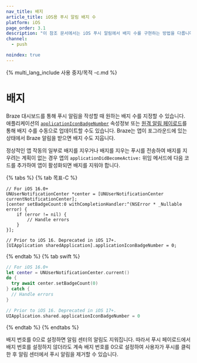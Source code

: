 ```yaml
---
nav_title: 배지
article_title: iOS용 푸시 알림 배지 수
platform: iOS
page_order: 3.1
description: "이 참조 문서에서는 iOS 푸시 알림에서 배지 수를 구현하는 방법을 다룹니다."
channel:
  - push

noindex: true
---
```


{% multi_lang_include 사용 중지/목적 -c.md %}

# 배지

Braze 대시보드를 통해 푸시 알림을 작성할 때 원하는 배지 수를 지정할 수 있습니다. 애플리케이션의 [`applicationIconBadgeNumber`](https://developer.apple.com/library/ios/documentation/UIKit/Reference/UIApplication_Class/index.html#//apple_ref/occ/instp/UIApplication/applicationIconBadgeNumber) 속성정보 또는 [원격 알림 페이로드](https://developer.apple.com/library/content/documentation/NetworkingInternet/Conceptual/RemoteNotificationsPG/CreatingtheNotificationPayload.html#//apple_ref/doc/uid/TP40008194-CH10-SW1)를 통해 배지 수를 수동으로 업데이트할 수도 있습니다. Braze는 앱이 포그라운드에 있는 상태에서 Braze 알림을 받으면 배지 수도 지웁니다. 

정상적인 앱 작동의 일부로 배지를 지우거나 배지를 지우는 푸시를 전송하여 배지를 지우려는 계획이 없는 경우 앱의 `applicationDidBecomeActive:` 위임 메서드에 다음 코드를 추가하여 앱이 활성화되면 배지를 지워야 합니다.

{% tabs %}
{% tab 목표-C %}

```objc
// For iOS 16.0+
UNUserNotificationCenter *center = [UNUserNotificationCenter currentNotificationCenter];
[center setBadgeCount:0 withCompletionHandler:^(NSError * _Nullable error) {
    if (error != nil) {
        // Handle errors
    }
}];

// Prior to iOS 16. Deprecated in iOS 17+.
[UIApplication sharedApplication].applicationIconBadgeNumber = 0;
```

{% endtab %}
{% tab swift %}

```swift
// For iOS 16.0+
let center = UNUserNotificationCenter.current()
do {
  try await center.setBadgeCount(0)
} catch {
  // Handle errors
}

// Prior to iOS 16. Deprecated in iOS 17+.
UIApplication.shared.applicationIconBadgeNumber = 0
```

{% endtab %}
{% endtabs %}

배지 번호를 0으로 설정하면 알림 센터의 알림도 지워집니다. 따라서 푸시 페이로드에서 배지 번호를 설정하지 않더라도 계속 배지 번호를 0으로 설정하여 사용자가 푸시를 클릭한 후 알림 센터에서 푸시 알림을 제거할 수 있습니다.

